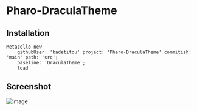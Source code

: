 # Pharo-DraculaTheme

## Installation 

```smalltalk
Metacello new
    githubUser: 'badetitou' project: 'Pharo-DraculaTheme' commitish: 'main' path: 'src';
    baseline: 'DraculaTheme';
    load
```

## Screenshot

![image](https://github.com/badetitou/Pharo-DraculaTheme/assets/6225039/3b96391c-7b0d-4332-b61a-2839cedf1edd)
